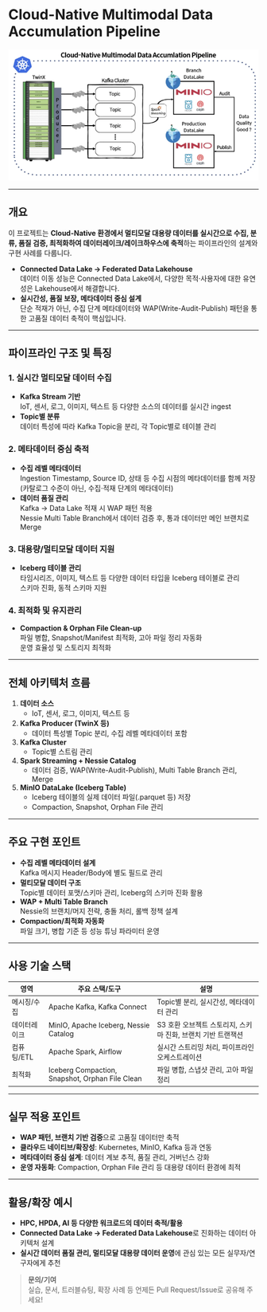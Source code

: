 # Cloud-Native Multimodal Data Accumulation Pipeline

![Cloud-Native Pipeline](./images/Landscape.png)

---

## 개요

이 프로젝트는 **Cloud-Native 환경에서 멀티모달 대용량 데이터를 실시간으로 수집, 분류, 품질 검증, 최적화하여 데이터레이크/레이크하우스에 축적**하는 파이프라인의 설계와 구현 사례를 다룹니다.

- **Connected Data Lake → Federated Data Lakehouse**  
  데이터 이동 성능은 Connected Data Lake에서, 다양한 목적·사용자에 대한 유연성은 Lakehouse에서 해결합니다.
- **실시간성, 품질 보장, 메타데이터 중심 설계**  
  단순 적재가 아닌, 수집 단계 메타데이터와 WAP(Write-Audit-Publish) 패턴을 통한 고품질 데이터 축적이 핵심입니다.

---

## 파이프라인 구조 및 특징

### 1. 실시간 멀티모달 데이터 수집

- **Kafka Stream 기반**  
  IoT, 센서, 로그, 이미지, 텍스트 등 다양한 소스의 데이터를 실시간 ingest
- **Topic별 분류**  
  데이터 특성에 따라 Kafka Topic을 분리, 각 Topic별로 테이블 관리

### 2. 메타데이터 중심 축적

- **수집 레벨 메타데이터**  
  Ingestion Timestamp, Source ID, 상태 등 수집 시점의 메타데이터를 함께 저장  
  (카탈로그 수준이 아닌, 수집·적재 단계의 메타데이터)
- **데이터 품질 관리**  
  Kafka → Data Lake 적재 시 WAP 패턴 적용  
  Nessie Multi Table Branch에서 데이터 검증 후, 통과 데이터만 메인 브랜치로 Merge

### 3. 대용량/멀티모달 데이터 지원

- **Iceberg 테이블 관리**  
  타임시리즈, 이미지, 텍스트 등 다양한 데이터 타입을 Iceberg 테이블로 관리  
  스키마 진화, 동적 스키마 지원

### 4. 최적화 및 유지관리

- **Compaction & Orphan File Clean-up**  
  파일 병합, Snapshot/Manifest 최적화, 고아 파일 정리 자동화  
  운영 효율성 및 스토리지 최적화

---

## 전체 아키텍처 흐름

1. **데이터 소스**  
   - IoT, 센서, 로그, 이미지, 텍스트 등
2. **Kafka Producer (TwinX 등)**  
   - 데이터 특성별 Topic 분리, 수집 레벨 메타데이터 포함
3. **Kafka Cluster**  
   - Topic별 스트림 관리
4. **Spark Streaming + Nessie Catalog**  
   - 데이터 검증, WAP(Write-Audit-Publish), Multi Table Branch 관리, Merge
5. **MinIO DataLake (Iceberg Table)**  
   - Iceberg 테이블의 실제 데이터 파일(.parquet 등) 저장  
   - Compaction, Snapshot, Orphan File 관리

---

## 주요 구현 포인트

- **수집 레벨 메타데이터 설계**  
  Kafka 메시지 Header/Body에 별도 필드로 관리
- **멀티모달 데이터 구조**  
  Topic별 데이터 포맷/스키마 관리, Iceberg의 스키마 진화 활용
- **WAP + Multi Table Branch**  
  Nessie의 브랜치/머지 전략, 충돌 처리, 롤백 정책 설계
- **Compaction/최적화 자동화**  
  파일 크기, 병합 기준 등 성능 튜닝 파라미터 운영

---

## 사용 기술 스택

| 영역         | 주요 스택/도구                                   | 설명                                                        |
|--------------|--------------------------------------------------|-------------------------------------------------------------|
| 메시징/수집  | Apache Kafka, Kafka Connect                      | Topic별 분리, 실시간성, 메타데이터 관리                     |
| 데이터레이크  | MinIO, Apache Iceberg, Nessie Catalog            | S3 호환 오브젝트 스토리지, 스키마 진화, 브랜치 기반 트랜잭션 |
| 컴퓨팅/ETL   | Apache Spark, Airflow                            | 실시간 스트리밍 처리, 파이프라인 오케스트레이션             |
| 최적화       | Iceberg Compaction, Snapshot, Orphan File Clean  | 파일 병합, 스냅샷 관리, 고아 파일 정리                      |

---

## 실무 적용 포인트

- **WAP 패턴, 브랜치 기반 검증**으로 고품질 데이터만 축적
- **클라우드 네이티브/확장성**: Kubernetes, MinIO, Kafka 등과 연동
- **메타데이터 중심 설계**: 데이터 계보 추적, 품질 관리, 거버넌스 강화
- **운영 자동화**: Compaction, Orphan File 관리 등 대용량 데이터 환경에 최적

---

## 활용/확장 예시

- **HPC, HPDA, AI 등 다양한 워크로드의 데이터 축적/활용**
- **Connected Data Lake → Federated Data Lakehouse**로 진화하는 데이터 아키텍처 설계
- **실시간 데이터 품질 관리, 멀티모달 대용량 데이터 운영**에 관심 있는 모든 실무자/연구자에게 추천

> **문의/기여**  
> 실습, 문서, 트러블슈팅, 확장 사례 등 언제든 Pull Request/Issue로 공유해 주세요!
